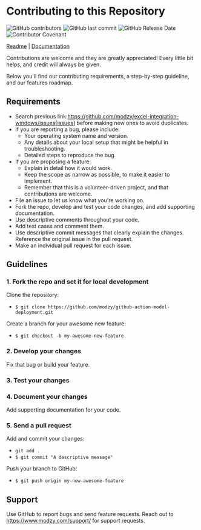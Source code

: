 # Contributing to this Repository

<img alt="GitHub contributors" src="https://img.shields.io/github/contributors/modzy/github-action-model-deployment">
<img alt="GitHub last commit" src="https://img.shields.io/github/last-commit/modzy/github-action-model-deployment">
<img alt="GitHub Release Date" src="https://img.shields.io/github/issues-raw/modzy/github-action-model-deployment">

<a href="https://github.com/modzy/github-action-model-deployment/tree/main/CODE_OF_CONDUCT.md" style="text-decoration:none">
    <img src="https://img.shields.io/badge/Contributor%20Covenant-v2.0%20adopted-ff69b4.svg" alt="Contributor Covenant" style="max-width:100%;">
</a>


[Readme](https://github.com/modzy/excel-integration-windows/tree/main/README.md) | [Documentation](https://docs.modzy.com)

Contributions are welcome and they are greatly appreciated! Every little bit helps, and credit will always be given.

Below you'll find our contributing requirements, a step-by-step guideline, and our features roadmap.


## Requirements

- Search previous link:https://github.com/modzy/excel-integration-windows/issues[issues] before making new ones to avoid duplicates.
- If you are reporting a bug, please include:
  - Your operating system name and version.
  - Any details about your local setup that might be helpful in troubleshooting.
  - Detailed steps to reproduce the bug.
- If you are proposing a feature:
  - Explain in detail how it would work.
  - Keep the scope as narrow as possible, to make it easier to implement.
  - Remember that this is a volunteer-driven project, and that contributions are welcome.
- File an issue to let us know what you're working on.
- Fork the repo, develop and test your code changes, and add supporting documentation.
- Use descriptive comments throughout your code.
- Add test cases and comment them.
- Use descriptive commit messages that clearly explain the changes. Reference the original issue in the pull request.
- Make an individual pull request for each issue.


## Guidelines

### 1. Fork the repo and set it for local development

Clone the repository:

- `$ git clone https://github.com/modzy/github-action-model-deployment.git`

Create a branch for your awesome new feature:

- `$ git checkout -b my-awesome-new-feature`


### 2. Develop your changes

Fix that bug or build your feature.

### 3. Test your changes

### 4. Document your changes

Add supporting documentation for your code.


### 5. Send a pull request

Add and commit your changes:

- `git add .`
- `$ git commit "A descriptive message"`

Push your branch to GitHub:

- `$ git push origin my-new-awesome-feature`



## Support

Use GitHub to report bugs and send feature requests. 
Reach out to https://www.modzy.com/support/ for support requests.
